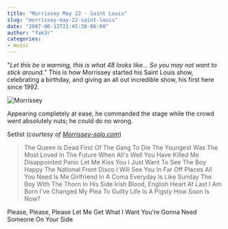 ```yaml
---
title: "Morrissey May 22 - Saint Louis"
slug: "morrissey-may-22-saint-louis"
date: "2007-06-13T21:45:38-06:00"
author: "fak3r"
categories:
- music
---
```


"_Let this be a warning, this is what 48 looks like... So you may not want to stick around._"  This is how Morrissey started his Saint Louis show, celebrating a birthday, and giving an all out incredible show, his first here since 1992.


![Morrissey](http://fak3r.com/wp-content/uploads/2007/06/moz1.jpg)


Appearing completely at ease, he commanded the stage while the crowd went absolutely nuts; he could do no wrong.



> <!-- more -->


Setlist (_courtesy of [Morrissey-solo.com](http://tour.morrissey-solo.com/article.pl?sid=07/05/22/1550255)_)


> The Queen Is Dead
First Of The Gang To Die
The Youngest Was The Most Loved
In The Future When All's Well
You Have Killed Me
Disappointed
Panic
Let Me Kiss You
I Just Want To See The Boy Happy
The National Front Disco
I Will See You In Far Off Places
All You Need Is Me
Girlfriend In A Coma
Everyday Is Like Sunday
The Boy With The Thorn In His Side
Irish Blood, English Heart
At Last I Am Born
I've Changed My Plea To Guilty
Life Is A Pigsty
How Soon Is Now?

Please, Please, Please Let Me Get What I Want
You're Gonna Need Someone On Your Side
